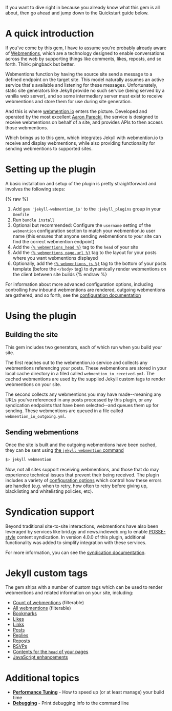 ---
---

If you want to dive right in because you already know what this gem is all about, then go ahead and jump down to the Quickstart guide below.

# A quick introduction

If you've come by this gem, I have to assume you're probably already aware of [Webmentions](https://indieweb.org/webmention), which are a technology designed to enable conversations across the web by supporting things like comments, likes, reposts, and so forth.  Think: pingback but better.

Webmentions function by having the source site send a message to a defined endpoint on the target site.  This model naturally assumes an active service that's available and listening for these messages.  Unfortunately, static site generators like Jekyll provide no such service (being served by a vanilla web server), and so some intermediary server must exist to receive webmentions and store them for use during site generation.

And this is where [webmention.io](https://webmention.io) enters the picture.  Developed and operated by the most excellent [Aaron Parecki](https://aaronparecki.com/), the service is designed to receive webmentions on behalf of a site, and provides APIs to then access those webmentions.

Which brings us to this gem, which integrates Jekyll with webmention.io to receive and display webmentions, while also providing functionality for sending webmentions to supported sites.

# Setting up the plugin

A basic installation and setup of the plugin is pretty straightforward and involves the following steps:

{% raw %}
1. Add `gem 'jekyll-webmention_io'` to the `:jekyll_plugins` group in your `Gemfile`
2. Run `bundle install`
3. Optional but recommended: Configure the `username` setting of the `webmention` configuration section to match your webmention.io user name (this ensures that anyone sending webmentions to your site can find the correct webmention endpoint)
4. Add the [`{% webmentions_head %}`](/jekyll-webmention_io/tags/webmentions_head) tag to the `head` of your site
5. Add the [`{% webmentions page.url %}`](/jekyll-webmention_io/tags/webmentions) tag to the layout for your posts where you want webmentions displayed
6. Optionally, add the [`{% webmentions_js %}`](/jekyll-webmention_io/tags/webmentions_js) tag to the bottom of your posts template (before the `</body>` tag) to dynamically render webmentions on the client between site builds
{% endraw %}

For information about more advanced configuration options, including controlling how inbound webmentions are rendered, outgoing webmentions are gathered, and so forth, see the [configuration documentation](/jekyll-webmention_io/configuration)

# Using the plugin

## Building the site

This gem includes two generators, each of which run when you build your site.

The first reaches out to the webmention.io service and collects any webmentions referencing your posts.  These webmentions are stored in your local cache directory in a filed called `webmention_io_received.yml`.  The cached webmentions are used by the supplied Jekyll custom tags to render webmentions on your site.

The second collects any webmentions you may have made--meaning any URLs you've referenced in any posts processed by this plugin, or any syndication endpoints that have been selected--and queues them up for sending.  These webmentions are queued in a file called `webmention_io_outgoing.yml`.

## Sending webmentions

Once the site is built and the outgoing webmentions have been cached, they can be sent using [the `jekyll webmention` command](/jekyll-webmention_io/commands)

```sh
$> jekyll webmention
```

Now, not all sites support receiving webmentions, and those that do may experience technical issues that prevent their being received.  The plugin includes a variety of [configuration options](/jekyll-webmention_io/bad_uri_policy) which control how these errors are handled (e.g. when to retry, how often to retry before giving up, blacklisting and whitelisting policies, etc).

# Syndication support

Beyond traditional site-to-site interactions, webmentions have also been leveraged by services like brid.gy and news.indieweb.org to enable [POSSE-style](https://indieweb.org/POSSE) content syndication.  In version 4.0.0 of this plugin, additional functionality was added to simplify integration with these services.

For more information, you can see the [syndication documentation](/jekyll-webmention_io/syndication).

# Jekyll custom tags

The gem ships with a number of custom tags which can be used to render webmentions and related information on your site, including:

* [Count of webmentions](/jekyll-webmention_io/tags/webmention_count) (filterable)
* [All webmentions](/jekyll-webmention_io/tags/webmentions) (filterable)
* [Bookmarks](/jekyll-webmention_io/tags/webmention_bookmarks)
* [Likes](/jekyll-webmention_io/tags/webmention_likes)
* [Links](/jekyll-webmention_io/tags/webmention_links)
* [Posts](/jekyll-webmention_io/tags/webmention_posts)
* [Replies](/jekyll-webmention_io/tags/webmention_replies)
* [Reposts](/jekyll-webmention_io/tags/webmention_reposts)
* [RSVPs](/jekyll-webmention_io/tags/webmention_rsvps)
* [Contents for the `head` of your pages](/jekyll-webmention_io/tags/webmentions_head)
* [JavaScript enhancements](/jekyll-webmention_io/tags/webmentions_js)

# Additional topics

* **[Performance Tuning](/jekyll-webmention_io/performance-tuning)** - How to speed up (or at least manage) your build time
* **[Debugging](/jekyll-webmention_io/debugging)** - Print debugging info to the command line
